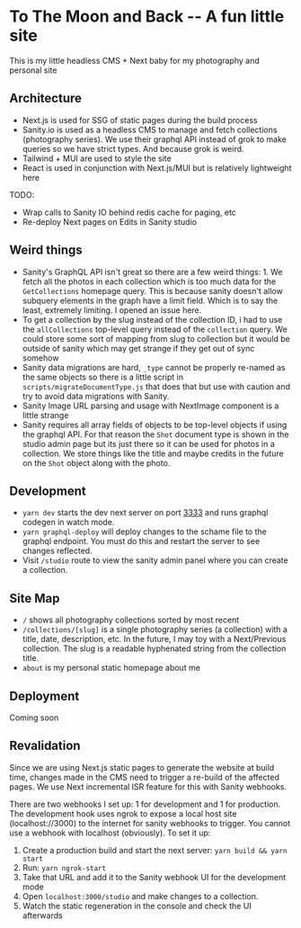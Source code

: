 # To The Moon and Back -- A fun little site

This is my little headless CMS + Next baby for my photography and personal site

## Architecture

- Next.js is used for SSG of static pages during the build process
- Sanity.io is used as a headless CMS to manage and fetch collections (photography series). We use their graphql API instead of grok to make queries so we have strict types. And because grok is weird.
- Tailwind + MUI are used to style the site
- React is used in conjunction with Next.js/MUI but is relatively lightweight here

TODO:

- Wrap calls to Sanity IO behind redis cache for paging, etc
- Re-deploy Next pages on Edits in Sanity studio

## Weird things

- Sanity's GraphQL API isn't great so there are a few weird things: 1. We fetch all the photos in each collection which is too much data for the `GetCollections` homepage query. This is because sanity doesn't allow subquery elements in the graph have a limit field. Which is to say the least, extremely limiting. I opened an issue here.
- To get a collection by the slug instead of the collection ID, i had to use the `allCollections` top-level query instead of the `collection` query. We could store some sort of mapping from slug to collection but it would be outside of sanity which may get strange if they get out of sync somehow
- Sanity data migrations are hard, `_type` cannot be properly re-named as the same objects so there is a little script in `scripts/migrateDocumentType.js` that does that but use with caution and try to avoid data migrations with Sanity.
- Sanity Image URL parsing and usage with NextImage component is a little strange
- Sanity requires all array fields of objects to be top-level objects if using the graphql API. For that reason the `Shot` document type is shown in the studio admin page but its just there so it can be used for photos in a collection. We store things like the title and maybe credits in the future on the `Shot` object along with the photo.

## Development

- `yarn dev` starts the dev next server on port [3333](http://localhost:3333/) and runs graphql codegen in watch mode.
- `yarn graphql-deploy` will deploy changes to the schame file to the graphql endpoint. You must do this and restart the server to see changes reflected.
- Visit `/studio` route to view the sanity admin panel where you can create a collection.

## Site Map

- `/` shows all photography collections sorted by most recent
- `/collections/[slug]` is a single photography series (a collection) with a title, date, description, etc. In the future, I may toy with a Next/Previous collection. The slug is a readable hyphenated string from the collection title.
- `about` is my personal static homepage about me

## Deployment

Coming soon


## Revalidation
Since we are using Next.js static pages to generate the website at build time, changes made in the CMS need to trigger a re-build of the affected pages. We use Next incremental ISR feature for this with Sanity webhooks. 

There are two webhooks I set up: 1 for development and 1 for production. The development hook uses ngrok to expose a local host site (localhost://3000) to the internet for sanity webhooks to trigger. You cannot use a webhook with localhost (obviously). To set it up: 

1. Create a production build and start the next server: `yarn build && yarn start`
2. Run: `yarn ngrok-start`
3. Take that URL and add it to the Sanity webhook UI for the development mode
4. Open `localhost:3000/studio` and make changes to a collection.
5. Watch the static regeneration in the console and check the UI afterwards
